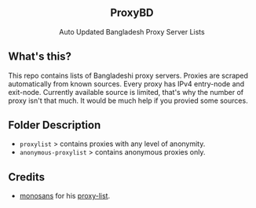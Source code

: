 <h2 align="center">ProxyBD</h2>

<p align="center"> Auto Updated Bangladesh Proxy Server Lists </p>

## What's this?
This repo contains lists of Bangladeshi proxy servers. Proxies are scraped automatically from known sources. Every proxy has IPv4 entry-node and exit-node. 
Currently available source is limited, that's why the number of proxy isn't that much. It would be much help if you provied some sources. 

## Folder Description
- `proxylist` > contains proxies with any level of anonymity.
- `anonymous-proxylist` > contains anonymous proxies only.

## Credits
- [monosans](https://github.com/monosans/ "monosans") for his [proxy-list](https://github.com/monosans/proxy-list "proxy-list").
